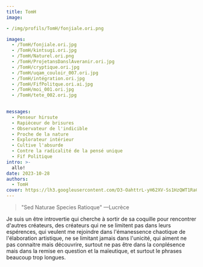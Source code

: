 ```yaml
---
title: TomH
image:  

- /img/profils/TomH/fonjiale.ori.png

images:
  - /TomH/fonjiale.ori.jpg
  - /TomH/kintsugi.ori.jpg
  - /TomH/Naturel.ori.png
  - /TomH/ProjetansDanslAveranir.ori.jpg
  - /TomH/cryptique.ori.jpg
  - /TomH/uqam_couloir_007.ori.jpg
  - /TomH/intégration.ori.jpg
  - /TomH/FifPolitque.ori.ai.jpg
  - /TomH/moi_001.ori.jpg
  - /TomH/tete_002.ori.jpg
  

messages:
  - Penseur hirsute
  - Rapièceur de brisures
  - Observateur de l'indicible
  - Proche de la nature
  - Explorateur intérieur
  - Cultive l'absurde
  - Contre la radicalité de la pensé unique
  - Fif Politique
intro: >-
  allo!
date: 2023-10-28 
authors:
  - TomH 
cover: https://lh3.googleusercontent.com/D3-OahttrL-yH62XV-Ss1HzQWT1RaCeAowh_b24TSPUbfilOv559cGrzrExTklxin0oOrZ4RlyPYe85coUMZDSTCqgMOlsofyLm3RKFzhwONddZRf8X_=w2400-rj
---
```




> "Sed Naturae Species Ratioque" —Lucrèce


Je suis un être introvertie qui cherche à sortir de sa coquille pour rencontrer d'autres créateurs, des créateurs
qui ne se limitent pas dans leurs espérences, qui veulent me rejoindre dans l'émanessence chaotique
de l'élaboration artistique, ne se limitant jamais dans l'unicité, qui aiment ne pas connaitre mais découvrire, 
surtout ne pas être dans la conplésence mais dans la remise en question et la maïeutique, 
et surtout le phrases beaucoup trop longues.

 
 
 


